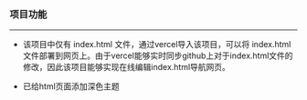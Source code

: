 ### 项目功能
---

- 该项目中仅有 index.html 文件，通过vercel导入该项目，可以将 index.html 文件部署到网页上。由于vercel能够实时同步github上对于index.html文件的修改，因此该项目能够实现在线编辑index.html导航网页。

- 已给html页面添加深色主题
